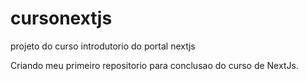 # cursonextjs
projeto do curso introdutorio do portal nextjs

Criando meu primeiro repositorio para conclusao do curso de NextJs.

